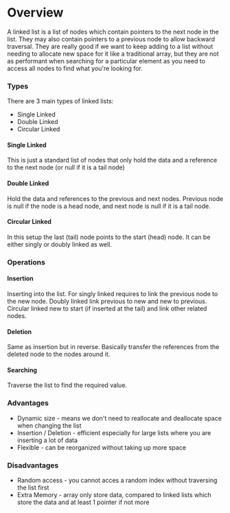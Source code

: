# Overview
A linked list is a list of nodes which contain pointers to the next node in the list. They may also contain pointers to a previous node to allow backward traversal. They are really good if we want to keep adding to a list without needing to allocate new space for it like a traditional array, but they are not as performant when searching for a particular element as you need to access all nodes to find what you're looking for.

### Types
There are 3 main types of linked lists:
- Single Linked
- Double Linked 
- Circular Linked

#### Single Linked
This is just a standard list of nodes that only hold the data and a reference to the next node (or null if it is a tail node)

#### Double Linked
Hold the data and references to the previous and next nodes. Previous node is null if the node is a head node, and next node is null if it is a tail node.

#### Circular Linked
In this setup the last (tail) node points to the start (head) node. It can be either singly or doubly linked as well.

### Operations
#### Insertion
Inserting into the list. For singly linked requires to link the previous node to the new node. Doubly linked link previous to new and new to previous. Circular linked new to start (if inserted at the tail) and link other related nodes.

#### Deletion
Same as insertion but in reverse. Basically transfer the references from the deleted node to the nodes around it.

#### Searching
Traverse the list to find the required value.
### Advantages
- Dynamic size - means we don't need to reallocate and deallocate space when changing the list
- Insertion / Deletion - efficient especially for large lists where you are inserting a lot of data
- Flexible - can be reorganized without taking up more space

### Disadvantages
- Random access - you cannot acces a random index without traversing the list first
- Extra Memory - array only store data, compared to linked lists which store the data and at least 1 pointer if not more


